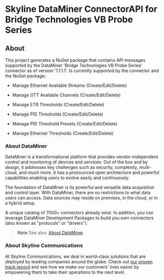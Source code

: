 # Skyline DataMiner ConnectorAPI for Bridge Technologies VB Probe Series

## About

This project generates a NuGet package that contains API messages supported by the DataMiner 'Bridge Technologies VB Probe Series' connector as of version '1.1.1.1'.
Is currently supported by the connector and the NuGet package:

- Manage Ethernet Available Streams (Create/Edit/Delete)
- Manage OTT Available Channels (Create/Edit/Delete)

- Manage ETR Thresholds (Create/Edit/Delete)
- Manage PID Thresholds (Create/Edit/Delete)
- Manage PID Threshold Presets (Create/Edit/Delete)
- Manage Ethernet Thresholds (Create/Edit/Delete)

### About DataMiner

DataMiner is a transformational platform that provides vendor-independent control and monitoring of devices and services. Out of the box and by design, it addresses key challenges such as security, complexity, multi-cloud, and much more. It has a pronounced open architecture and powerful capabilities enabling users to evolve easily and continuously.

The foundation of DataMiner is its powerful and versatile data acquisition and control layer. With DataMiner, there are no restrictions to what data users can access. Data sources may reside on premises, in the cloud, or in a hybrid setup.

A unique catalog of 7000+ connectors already exist. In addition, you can leverage DataMiner Development Packages to build you own connectors (also known as "protocols" or "drivers").

> **Note**
> See also: [About DataMiner](https://aka.dataminer.services/about-dataminer).

### About Skyline Communications

At Skyline Communications, we deal in world-class solutions that are deployed by leading companies around the globe. Check out [our proven track record](https://aka.dataminer.services/about-skyline) and see how we make our customers' lives easier by empowering them to take their operations to the next level.

<!-- Uncomment below and add more info to provide more information about how to use this package. -->
<!-- ## Getting Started -->
